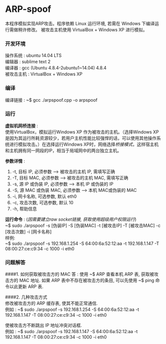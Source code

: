 # ARP-spoof

本程序模拟实现ARP攻击。程序依赖 Linux 运行环境, 若需在 Windows 下编译运行需做稍许修改。 被攻击主机使用 VirtualBox + Windows XP 进行模拟。

### 开发环境
操作系统 : ubuntu 14.04 LTS   
编辑器 : sublime text 2   
编译器 : gcc (Ubuntu 4.8.4-2ubuntu1~14.04) 4.8.4   
被攻击主机 : VirtualBox + Windows XP

### 编译
编译链接 : ~$ gcc ./arpspoof.cpp -o arpspoof

### 运行
**虚拟机网桥连接** :  
使用VirtualBox，模拟运行Windows XP 作为被攻击的主机。（选择Windows XP是因为其运行所耗资源较少，若用户主机性能比较强悍的话，可以使用其他操作系统进行模拟攻击。）在选择运行Windows XP时，网络选择*桥接模式*，这样宿主机和主机拥有同一网段的IP，相当于局域网中的两台独立主机。

**参数详情** :   
1. -t,   目标 IP, 必须参数 --> 被攻击的主机 IP, 需填写正确   
2. -T,   目标 MAC, 必须参数 --> 被攻击的主机 MAC, 需填写正确  
3. -s,   源 IP 或伪装 IP, 必须参数 --> 本机 IP 或伪装的 IP  
4. -S,   源 MAC 或伪装 MAC, 必须参数 --> 本机 MAC或伪装的 MAC  
5. -i,   网卡名称, 可选参数, 默认 eth0  
6. -c,   攻击次数, 可选参数, 默认 10  
7. -h,   帮助信息    
  
**运行命令** : (*因需要建立raw socket链接, 获取使用超级用户权限运行*)   
~$ sudo ./arpspoof -s [伪装IP] -S [伪装MAC] -t [被攻击IP] -T [被攻击MAC] -c [攻击次数] -i [网卡名称]   
样例:   
~$ sudo ./arpspoof -s 192.168.1.254 -S 64:00:6a:52:12:aa -t 192.168.1.147 -T 08:00:27:ce:c9:34 -c 1000 -i eth0

### 问题解答
####1. 如何获取被攻击方的 MAC
答 : 使用 ~$ ARP 查看本机 ARP 表, 获取被攻击方的 MAC 地址. 如果 ARP 表中不存在被攻击方的条目, 可以先使用 ~$ ping 命令以此更新 ARP 表.

####2. 几种攻击方式   
修改被攻击方的 ARP 缓存表, 使其不能正常通信.   
例如 : ~$ sudo ./arpspoof -s 192.168.1.254 -S 64:00:6a:52:12:aa -t 192.168.1.147 -T 08:00:27:ce:c9:34 -c 1000 -i eth0

使被攻击方不断跳出 IP 地址冲突对话框.   
例如 : ~$ sudo ./arpspoof -s 192.168.1.147 -S 64:00:6a:52:12:aa -t 192.168.1.147 -T 08:00:27:ce:c9:34 -c 1000 -i eth0
